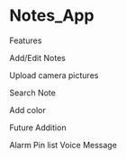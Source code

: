 # Notes_App

Features 


Add/Edit Notes 


Upload camera pictures 


Search Note 


Add color



Future Addition

Alarm
Pin list
Voice Message

